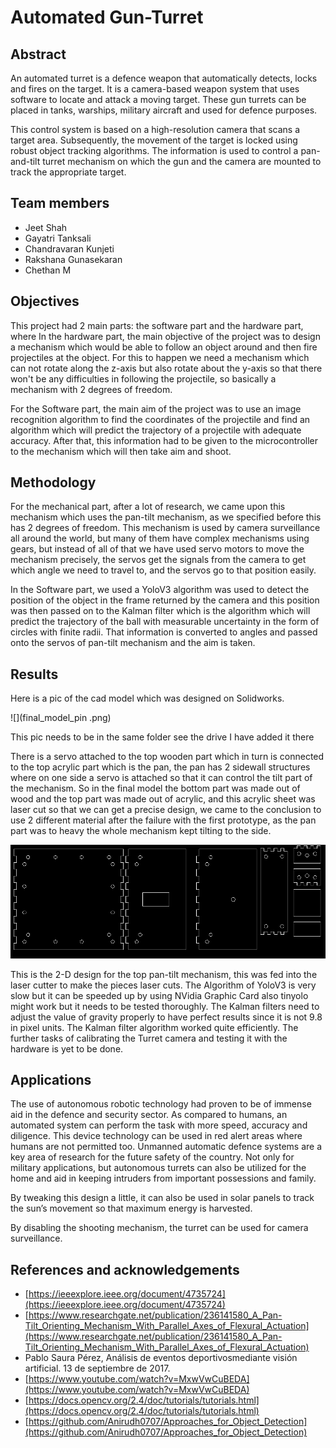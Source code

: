 # Automated Gun-Turret

## Abstract

An automated turret is a defence weapon that automatically detects, locks and fires on the target. It is a camera-based weapon system that uses software to locate and attack a moving target. These gun turrets can be placed in tanks, warships, military aircraft and used for defence purposes.

This control system is based on a high-resolution camera that scans a target area. Subsequently, the movement of the target is locked using robust object tracking algorithms. The information is used to control a pan-and-tilt turret mechanism on which the gun and the camera are mounted to track the appropriate target.

## Team members

- Jeet Shah
- Gayatri Tanksali
- Chandravaran Kunjeti
- Rakshana Gunasekaran
- Chethan M

## Objectives

This project had 2 main parts: the software part and the hardware part, where In the hardware part, the main objective of the project was to design a mechanism which would be able to follow an object around and then fire projectiles at the object.
For this to happen we need a mechanism which can not rotate along the z-axis but also rotate about the y-axis so that there won't be any difficulties in following the projectile, so basically a mechanism with 2 degrees of freedom.

For the Software part, the main aim of the project was to use an image recognition algorithm to find the coordinates of the projectile and find an algorithm which will predict the trajectory of a projectile with adequate accuracy. After that, this information had to be given to the microcontroller to the mechanism which will then take aim and shoot.

## Methodology

For the mechanical part, after a lot of research, we came upon this mechanism which uses the pan-tilt mechanism, as we specified before this has 2 degrees of freedom. This mechanism is used by camera surveillance all around the world, but many of them have complex mechanisms using gears, but instead of all of that we have used servo motors to move the mechanism precisely, the servos get the signals from the camera to get which angle we need to travel to, and the servos go to that position easily.

In the Software part, we used a YoloV3 algorithm was used to detect the position of the object in the frame returned by the camera and this position was then passed on to the Kalman filter which is the algorithm which will predict the trajectory of the ball with measurable uncertainty in the form of circles with finite radii. That information is converted to angles and passed onto the servos of pan-tilt mechanism and the aim is taken.

## Results

Here is a pic of the cad model which was designed on Solidworks.

![](final_model_pin .png) 

This pic needs to be in the same folder see the drive I have added it there

There is a servo attached to the top wooden part which in turn is connected to the top acrylic part which is the pan, the pan has 2 sidewall structures where on one side a servo is attached so that it can control the tilt part of the mechanism. So in the final model the bottom part was made out of wood and the top part was made out of acrylic, and this acrylic sheet was laser cut so that we can get a precise design, we came to the conclusion to use 2 different material after the failure with the first prototype, as the pan part was to heavy the whole mechanism kept tilting to the side.

![](lazercut_design.PNG)

This is the 2-D design for the top pan-tilt mechanism, this was fed into the laser cutter to make the pieces laser cuts.
The Algorithm of YoloV3 is very slow but it can be speeded up by using NVidia Graphic Card also tinyolo might work but it needs to be tested thoroughly. The Kalman filters need to adjust the value of gravity properly to have perfect results since it is not 9.8 in pixel units. The Kalman filter algorithm worked quite efficiently. The further tasks of calibrating the Turret camera and testing it with the hardware is yet to be done.

## Applications

The use of autonomous robotic technology had proven to be of immense aid in the defence and security sector. As compared to humans, an automated system can perform the task with more speed, accuracy and diligence. This device technology can be used in red alert areas where humans are not permitted too. Unmanned automatic defence systems are a key area of research for the future safety of the country. Not only for military applications, but autonomous turrets can also be utilized for the home and aid in keeping intruders from important possessions and family.

By tweaking this design a little, it can also be used in solar panels to track the sun’s movement so that maximum energy is harvested.

By disabling the shooting mechanism, the turret can be used for camera surveillance.

## References and acknowledgements

- [https://ieeexplore.ieee.org/document/4735724](https://ieeexplore.ieee.org/document/4735724)
- [https://www.researchgate.net/publication/236141580_A_Pan-Tilt_Orienting_Mechanism_With_Parallel_Axes_of_Flexural_Actuation](https://www.researchgate.net/publication/236141580_A_Pan-Tilt_Orienting_Mechanism_With_Parallel_Axes_of_Flexural_Actuation)
- Pablo Saura Pérez, Análisis de eventos deportivosmediante visión artificial. 13 de septiembre de 2017.
- [https://www.youtube.com/watch?v=MxwVwCuBEDA](https://www.youtube.com/watch?v=MxwVwCuBEDA)
- [https://docs.opencv.org/2.4/doc/tutorials/tutorials.html](https://docs.opencv.org/2.4/doc/tutorials/tutorials.html)
- [https://github.com/Anirudh0707/Approaches_for_Object_Detection](https://github.com/Anirudh0707/Approaches_for_Object_Detection)
